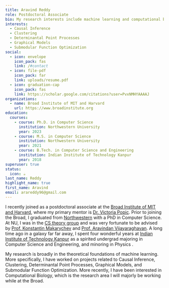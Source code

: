 ```yaml
---
title: Aravind Reddy
role: Postdoctoral Associate
bio: My research interests include machine learning and computational biology.
interests:
  - Causal Inference
  - Clustering
  - Determinantal Point Processes
  - Graphical Models
  - Submodular Function Optimization
social:
  - icon: envelope
    icon_pack: fas
    link: /#contact
  - icon: file-pdf
    icon_pack: far
    link: uploads/resume.pdf
  - icon: graduation-cap
    icon_pack: fas
    link: https://scholar.google.com/citations?user=PvxNMHYAAAAJ
organizations:
  - name: Broad Institute of MIT and Harvard
    url: https://www.broadinstitute.org
education:
  courses:
    - course: Ph.D. in Computer Science
      institution: Northwestern University
      year: 2023
    - course: M.S. in Computer Science
      institution: Northwestern University
      year: 2021
    - course: B.Tech. in Computer Science and Engineering
      institution: Indian Institute of Technology Kanpur
      year: 2018
superuser: true
status:
  icon: ☕️
last_name: Reddy
highlight_name: true
first_name: Aravind
email: arareddy96@gmail.com
---
```

I recently joined as a postdoctoral associate at the [Broad Institute of MIT and Harvard](https://www.broadinstitute.org/), where my primary mentor is [Dr. Victoria Popic](https://www.broadinstitute.org/bios/victoria-popic). Prior to joining the Broad, I graduated from [Northwestern](https://www.northwestern.edu/) with a PhD in Computer Science. At NU, I was in the [CS theory group](https://theory.cs.northwestern.edu/) and was very fortunate to be advised by [Prof. Konstantin Makarychev](https://konstantin.makarychev.net/) and [Prof. Aravindan Vijayaraghavan](https://users.eecs.northwestern.edu/~aravindv/). A long time ago in a galaxy far far away, I spent four wonderful years at [Indian Institute of Technology Kanpur](https://iitk.ac.in/) as a spirited undergrad majoring in Computer Science and Engineering, and minoring in Physics .

My research is broadly in the theoretical foundations of machine learning. More specifically, I have worked on projects related to Causal Inference, Clustering, Determinantal Point Processes, Graphical Models, and Submodular Function Optimization. More recently, I have been interested in Computational Biology, which is the research area I will majorly be working while at the Broad.
